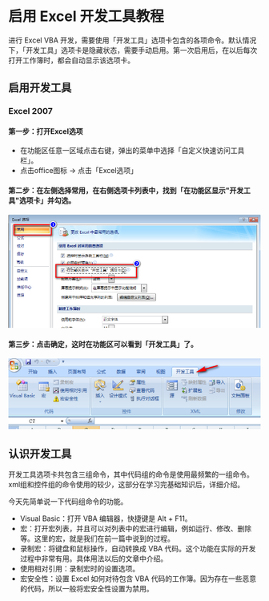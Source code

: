 # 启用 Excel 开发工具教程

进行 Excel VBA 开发，需要使用「开发工具」选项卡包含的各项命令。默认情况下，「开发工具」选项卡是隐藏状态，需要手动启用。第一次启用后，在以后每次打开工作簿时，都会自动显示该选项卡。

## 启用开发工具

### Excel 2007

#### 第一步：打开Excel选项
* 在功能区任意一区域点击右键，弹出的菜单中选择「自定义快速访问工具栏」。
* 点击office图标 -> 点击「Excel选项」

#### 第二步：在左侧选择常用，在右侧选项卡列表中，找到「在功能区显示"开发工具"选项卡」并勾选。

![Excel选项](./imgs/openExcelOptions.png)

#### 第三步：点击确定，这时在功能区可以看到「开发工具」了。

![Excel选项](./imgs/devToolsPanel.png)


## 认识开发工具

开发工具选项卡共包含三组命令，其中代码组的命令是使用最频繁的一组命令。xml组和控件组的命令使用的较少，这部分在学习完基础知识后，详细介绍。

今天先简单说一下代码组命令的功能。

* Visual Basic：打开 VBA 编辑器，快捷键是 Alt + F11。
* 宏：打开宏列表，并且可以对列表中的宏进行编辑，例如运行、修改、删除等。这里的宏，就是我们在前一篇中说到的过程。
* 录制宏：将键盘和鼠标操作，自动转换成 VBA 代码。这个功能在实际的开发过程中非常有用。具体用法以后的文章中介绍。
* 使用相对引用：录制宏时的设置选项。
* 宏安全性：设置 Excel 如何对待包含 VBA 代码的工作簿。因为存在一些恶意的代码，所以一般将宏安全性设置为禁用。
